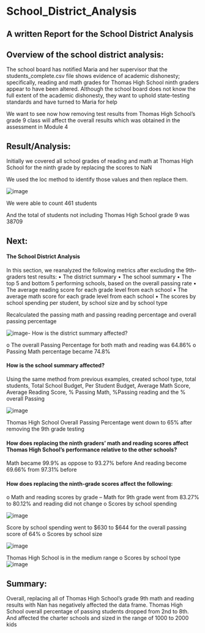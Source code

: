 # School_District_Analysis

## A written Report for the School District Analysis





## Overview of the school district analysis:


The school board has notified Maria and her supervisor that the students_complete.csv file shows evidence of academic dishonesty; specifically, reading and math grades for Thomas High School ninth graders appear to have been altered. Although the school board does not know the full extent of the academic dishonesty, they want to uphold state-testing standards and have turned to Maria for help

We want to see now how removing test results from Thomas High School’s grade 9 class will affect the overall results which was obtained in the assessment in Module 4



## Result/Analysis:

Initially we covered all school grades of reading and math at Thomas High School for the ninth grade by replacing the scores to NaN

We used the loc method to identify those values and then replace them.
 
![image](https://user-images.githubusercontent.com/100106554/161361476-db15cdca-07cf-474d-86fe-a8cffa5473b9.png)

We were able to count 461 students

And the total of students not including Thomas High School grade 9 was 38709



## Next:

#### The School District Analysis

In this section, we reanalyzed the following metrics after excluding the 9th-graders test results:
•	The district summary
•	The school summary
•	The top 5 and bottom 5 performing schools, based on the overall passing rate
•	The average reading score for each grade level from each school
•	The average math score for each grade level from each school
•	The scores by school spending per student, by school size and by school type

Recalculated the passing math and passing reading percentage and overall passing percentage

 ![image](https://user-images.githubusercontent.com/100106554/161361494-f04f0034-5258-4d9c-9bb4-58971a8cd067.png)-	How is the district summary affected?

o	The overall Passing Percentage for both math and reading was 64.86%
o	Passing Math percentage became 74.8%

#### 	How is the school summary affected?

Using the same method from previous examples, created school type, total students, Total School Budget, Per Student Budget, Average Math Score, Average Reading Score, % Passing Math, %Passing reading and the % overall Passing
 
 ![image](https://user-images.githubusercontent.com/100106554/161361507-5cbf9a2b-74a6-46f3-b3ca-eed84d307292.png)

 
 
 
Thomas High School Overall Passing Percentage went down to 65% after removing the 9th grade testing

#### How does replacing the ninth graders’ math and reading scores affect Thomas High School’s performance relative to the other schools?

Math became 99.9% as oppose to 93.27% before
And reading become 69.66% from 97.31% before

#### How does replacing the ninth-grade scores affect the following:

o	Math and reading scores by grade – Math for 9th grade went from 83.27% to 80.12% and reading did not change
o	Scores by school spending

![image](https://user-images.githubusercontent.com/100106554/161361526-e2511d69-dbbd-4792-8e8a-56c309a28484.png)


Score by school spending went to $630 to $644 for the overall passing score of 64%
o	Scores by school size
 
 ![image](https://user-images.githubusercontent.com/100106554/161361537-91fe1d69-c3d1-498f-a14a-7ef0efacbf6a.png)

 
Thomas High School is in the medium range
o	Scores by school type
 ![image](https://user-images.githubusercontent.com/100106554/161361548-94d7be0a-ab9d-4430-93a4-af604c210b75.png)

## Summary:

Overall, replacing all of Thomas High School’s grade 9th math and reading results with Nan has negatively affected the data frame. Thomas High School overall percentage of passing students dropped from 2nd to 8th. And affected the charter schools and sized in the range of 1000 to 2000 kids
